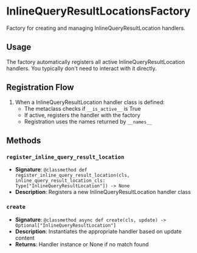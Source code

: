 # InlineQueryResultLocationsFactory

Factory for creating and managing InlineQueryResultLocation handlers.

## Usage

The factory automatically registers all active InlineQueryResultLocation handlers. 
You typically don't need to interact with it directly.

## Registration Flow

1. When a InlineQueryResultLocation handler class is defined:
   - The metaclass checks if `__is_active__` is True
   - If active, registers the handler with the factory
   - Registration uses the names returned by `__names__`

## Methods

### `register_inline_query_result_location`
- **Signature**: `@classmethod def register_inline_query_result_location(cls, inline_query_result_location_cls: Type["InlineQueryResultLocation"]) -> None`
- **Description**: Registers a new InlineQueryResultLocation handler class

### `create`
- **Signature**: `@classmethod async def create(cls, update) -> Optional["InlineQueryResultLocation"]`
- **Description**: Instantiates the appropriate handler based on update content
- **Returns**: Handler instance or None if no match found
